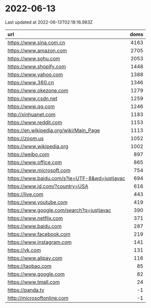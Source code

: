 # 2022-06-13

<!-- BEGIN -->
Last updated at 2022-06-13T02:18:16.983Z

url | doms
:- | -:
https://www.sina.com.cn | 4163
https://www.amazon.com | 2705
https://www.sohu.com | 2053
https://www.shopify.com | 1448
https://www.yahoo.com | 1388
https://www.360.cn | 1346
https://www.okezone.com | 1279
https://www.csdn.net | 1259
https://www.qq.com | 1246
http://xinhuanet.com | 1183
https://www.reddit.com | 1153
https://en.wikipedia.org/wiki/Main_Page | 1113
https://zoom.us | 1052
https://www.wikipedia.org | 1002
https://weibo.com | 897
https://www.office.com | 865
https://www.microsoft.com | 754
https://www.baidu.com/s?ie=UTF-8&wd=justjavac | 694
https://www.jd.com/?country=USA | 616
https://live.com | 443
https://www.youtube.com | 419
https://www.google.com/search?q=justjavac | 390
https://www.netflix.com | 371
https://www.baidu.com | 287
https://www.facebook.com | 219
https://www.instagram.com | 141
https://vk.com | 131
https://www.alipay.com | 116
https://taobao.com | 85
https://www.google.com | 82
https://www.tmall.com | 24
https://panda.tv | -1
http://microsoftonline.com | -1
<!-- END -->
